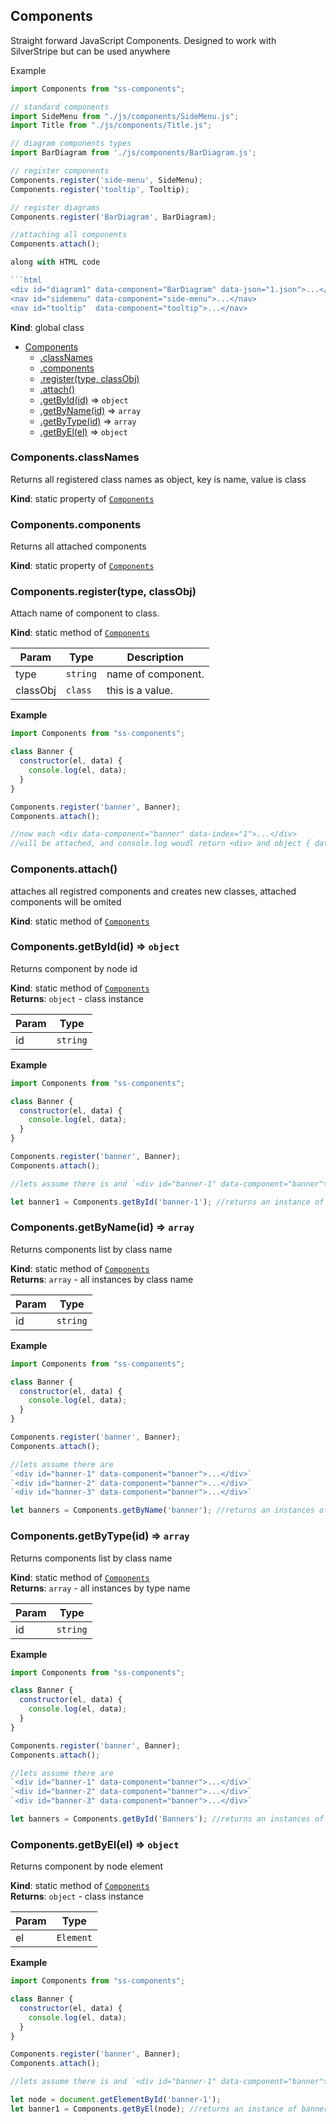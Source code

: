 <a name="Components"></a>

## Components
Straight forward JavaScript Components. Designed to work with SilverStripe but can be used anywhere 

Example
```javascript
import Components from "ss-components";

// standard components
import SideMenu from "./js/components/SideMenu.js";
import Title from "./js/components/Title.js";

// diagram components types 
import BarDiagram from './js/components/BarDiagram.js';

// register components
Components.register('side-menu', SideMenu);
Components.register('tooltip', Tooltip);

// register diagrams
Components.register('BarDiagram', BarDiagram);

//attaching all components
Components.attach();

along with HTML code 

```html
<div id="diagram1" data-component="BarDiagram" data-json="1.json">...</div>
<nav id="sidemenu" data-component="side-menu">...</nav>
<nav id="tooltip"  data-component="tooltip">...</nav>
```

**Kind**: global class  

* [Components](#Components)
    * [.classNames](#Components.classNames)
    * [.components](#Components.components)
    * [.register(type, classObj)](#Components.register)
    * [.attach()](#Components.attach)
    * [.getById(id)](#Components.getById) ⇒ <code>object</code>
    * [.getByName(id)](#Components.getByName) ⇒ <code>array</code>
    * [.getByType(id)](#Components.getByType) ⇒ <code>array</code>
    * [.getByEl(el)](#Components.getByEl) ⇒ <code>object</code>

<a name="Components.classNames"></a>

### Components.classNames
Returns all registered class names as object, key is name, value is class

**Kind**: static property of [<code>Components</code>](#Components)  
<a name="Components.components"></a>

### Components.components
Returns all attached components

**Kind**: static property of [<code>Components</code>](#Components)  
<a name="Components.register"></a>

### Components.register(type, classObj)
Attach name of component to class.

**Kind**: static method of [<code>Components</code>](#Components)  

| Param | Type | Description |
| --- | --- | --- |
| type | <code>string</code> | name of component. |
| classObj | <code>class</code> | this is a value. |

**Example**  
```js
import Components from "ss-components";

class Banner {
  constructor(el, data) { 
    console.log(el, data);
  }
}

Components.register('banner', Banner);
Components.attach();

//now each <div data-component="banner" data-index="1">...</div>
//will be attached, and console.log woudl return <div> and object { data:"banner", index:1 }
```
<a name="Components.attach"></a>

### Components.attach()
attaches all registred components and creates new classes, attached components will be omited

**Kind**: static method of [<code>Components</code>](#Components)  
<a name="Components.getById"></a>

### Components.getById(id) ⇒ <code>object</code>
Returns component by node id

**Kind**: static method of [<code>Components</code>](#Components)  
**Returns**: <code>object</code> - class instance  

| Param | Type |
| --- | --- |
| id | <code>string</code> | 

**Example**  
```js
import Components from "ss-components";

class Banner {
  constructor(el, data) { 
    console.log(el, data);
  }
}

Components.register('banner', Banner);
Components.attach();

//lets assume there is and `<div id="banner-1" data-component="banner">...</div>`

let banner1 = Components.getById('banner-1'); //returns an instance of banner 
```
<a name="Components.getByName"></a>

### Components.getByName(id) ⇒ <code>array</code>
Returns components list by class name

**Kind**: static method of [<code>Components</code>](#Components)  
**Returns**: <code>array</code> - all instances by class name  

| Param | Type |
| --- | --- |
| id | <code>string</code> | 

**Example**  
```js
import Components from "ss-components";

class Banner {
  constructor(el, data) { 
    console.log(el, data);
  }
}

Components.register('banner', Banner);
Components.attach();

//lets assume there are  
`<div id="banner-1" data-component="banner">...</div>`
`<div id="banner-2" data-component="banner">...</div>`
`<div id="banner-3" data-component="banner">...</div>`

let banners = Components.getByName('banner'); //returns an instances of `data-component="banner"`
```
<a name="Components.getByType"></a>

### Components.getByType(id) ⇒ <code>array</code>
Returns components list by class name

**Kind**: static method of [<code>Components</code>](#Components)  
**Returns**: <code>array</code> - all instances by type name  

| Param | Type |
| --- | --- |
| id | <code>string</code> | 

**Example**  
```js
import Components from "ss-components";

class Banner {
  constructor(el, data) { 
    console.log(el, data);
  }
}

Components.register('banner', Banner);
Components.attach();

//lets assume there are  
`<div id="banner-1" data-component="banner">...</div>`
`<div id="banner-2" data-component="banner">...</div>`
`<div id="banner-3" data-component="banner">...</div>`

let banners = Components.getById('Banners'); //returns an instances of `Banner` class
```
<a name="Components.getByEl"></a>

### Components.getByEl(el) ⇒ <code>object</code>
Returns component by node element

**Kind**: static method of [<code>Components</code>](#Components)  
**Returns**: <code>object</code> - class instance  

| Param | Type |
| --- | --- |
| el | <code>Element</code> | 

**Example**  
```js
import Components from "ss-components";

class Banner {
  constructor(el, data) { 
    console.log(el, data);
  }
}

Components.register('banner', Banner);
Components.attach();

//lets assume there is and `<div id="banner-1" data-component="banner">...</div>`

let node = document.getElementById('banner-1');
let banner1 = Components.getByEl(node); //returns an instance of banner 
```
